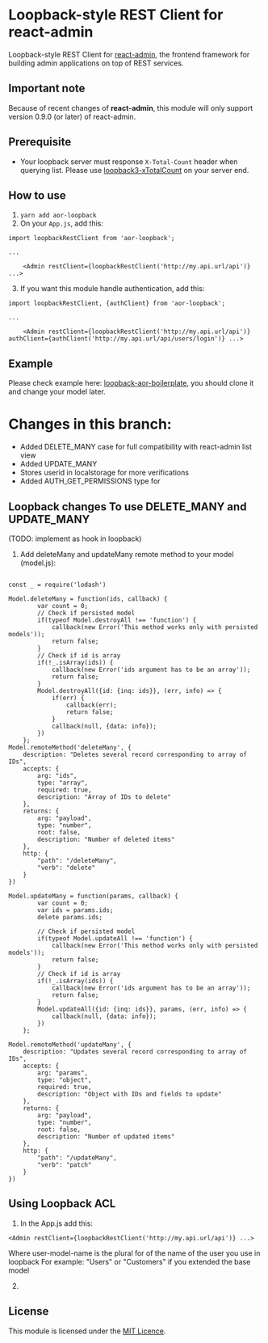 # Loopback-style REST Client for react-admin

Loopback-style REST Client for [react-admin](https://github.com/marmelab/react-admin), the frontend framework for building admin applications on top of REST services.

## Important note

Because of recent changes of **react-admin**, this module will only support version 0.9.0 (or later) of react-admin.

## Prerequisite

* Your loopback server must response `X-Total-Count` header when querying list. Please use [loopback3-xTotalCount](https://github.com/kimkha/loopback3-xTotalCount) on your server end.

## How to use

1. `yarn add aor-loopback`
2. On your `App.js`, add this:

```
import loopbackRestClient from 'aor-loopback';

...

    <Admin restClient={loopbackRestClient('http://my.api.url/api')} ...>
```

3. If you want this module handle authentication, add this:

```
import loopbackRestClient, {authClient} from 'aor-loopback';

...

    <Admin restClient={loopbackRestClient('http://my.api.url/api')} authClient={authClient('http://my.api.url/api/users/login')} ...>
```

## Example

Please check example here: [loopback-aor-boilerplate](https://github.com/kimkha/loopback-aor-boilerplate), you should clone it and change your model later.

# Changes in this branch:
* Added DELETE_MANY case for full compatibility with react-admin list view
* Added UPDATE_MANY
* Stores userid in localstorage for more verifications
* Added AUTH_GET_PERMISSIONS type for

## Loopback changes To use DELETE_MANY and UPDATE_MANY
(TODO: implement as hook in loopback)
1. Add deleteMany and updateMany remote method to your model  (model.js):
```

const _ = require('lodash')

Model.deleteMany = function(ids, callback) {
        var count = 0;
        // Check if persisted model
        if(typeof Model.destroyAll !== 'function') {
            callback(new Error('This method works only with persisted models'));
            return false;
        }
        // Check if id is array 
        if(!_.isArray(ids)) {
            callback(new Error('ids argument has to be an array'));
            return false;
        }
        Model.destroyAll({id: {inq: ids}}, (err, info) => {
            if(err) {
                callback(err);
                return false;
            }
            callback(null, {data: info});
        })
    };
Model.remoteMethod('deleteMany', {
    description: "Deletes several record corresponding to array of IDs",
    accepts: {
        arg: "ids",
        type: "array",
        required: true,
        description: "Array of IDs to delete"
    },
    returns: { 
        arg: "payload",
        type: "number",
        root: false,
        description: "Number of deleted items"
    },
    http: {
        "path": "/deleteMany",
        "verb": "delete"
    }
})

Model.updateMany = function(params, callback) {
        var count = 0;
        var ids = params.ids;
        delete params.ids;

        // Check if persisted model
        if(typeof Model.updateAll !== 'function') {
            callback(new Error('This method works only with persisted models'));
            return false;
        }
        // Check if id is array 
        if(!_.isArray(ids)) {
            callback(new Error('ids argument has to be an array'));
            return false;
        }
        Model.updateAll({id: {inq: ids}}, params, (err, info) => {
            callback(null, {data: info});
        })
    };

Model.remoteMethod('updateMany', {
    description: "Updates several record corresponding to array of IDs",
    accepts: {
        arg: "params",
        type: "object",
        required: true,
        description: "Object with IDs and fields to update"
    },
    returns: { 
        arg: "payload",
        type: "number",
        root: false,
        description: "Number of updated items"
    },
    http: {
        "path": "/updateMany",
        "verb": "patch"
    }
})
```

## Using Loopback ACL

1. In the App.js add this:
```
<Admin restClient={loopbackRestClient('http://my.api.url/api')} ...>

```
Where user-model-name is the plural for of the name of the user you use in loopback
For example: "Users" or "Customers" if you extended the base model

2. 

## License

This module is licensed under the [MIT Licence](LICENSE).
